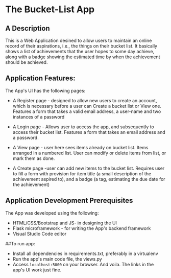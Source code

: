 # The Bucket-List App 

## A Description

This is a Web Application desined to allow users to maintain an online record of their
aspirations, i.e., the things on their bucket list. It basically shows a list of achievements that the user hopes to some day achieve, along with a badge showing the estimated time by when the achievement should be achieved.

## Application Features:
The App's UI has the following pages:

 * A Register page - designed to allow new users to create an account, which is necessary 
 	before a user can Create a bucket list or View one. Features a form that takes  a valid email address, a user-name and two instances of a password
    
 * A Login page - Allows user to access the app, and subsequently to access their bucket list. Features a form that takes an email address and a password.
 
 * A View page - user here sees items already on bucket list. Items arranged in a numbered list. User can modify or delete items from list, or mark them as done.
 
 * A Create page -user can add new items to the bucket list. Requires user to fill a form with provision for item title (a small description of the achievement aspired to), and a badge (a tag, estimating the due date for the achievement)
 

## Application Development Prerequisites
The App was developed using the following:

 *  HTML/CSS/Bootstrap and JS- in designing the UI
 *  Flask microframework - for writing the App's backend framework
 *  Visual Studio Code editor

 ##To run app:
 * Install all dependencies in requirements.txt, preferably in a virtualenv
 * Run the app's main code file, the views.py
 * Access `localhost:5000` on your browser. And voila. The links in the app's UI work just fine.